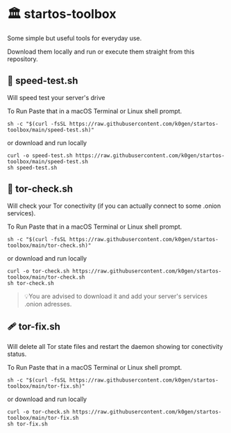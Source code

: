 # 🏛️ startos-toolbox

Some simple but useful tools for everyday use.

Download them locally and run or execute them straight from this repository.

## 🚄 speed-test.sh
Will speed test your server's drive

To Run Paste that in a macOS Terminal or Linux shell prompt. 
```
sh -c "$(curl -fsSL https://raw.githubusercontent.com/k0gen/startos-toolbox/main/speed-test.sh)"
```
or download and run locally
```
curl -o speed-test.sh https://raw.githubusercontent.com/k0gen/startos-toolbox/main/speed-test.sh
sh speed-test.sh
```
## 🧅 tor-check.sh
Will check your Tor conectivity (if you can actually connect to some .onion services).

To Run Paste that in a macOS Terminal or Linux shell prompt. 
```
sh -c "$(curl -fsSL https://raw.githubusercontent.com/k0gen/startos-toolbox/main/tor-check.sh)"
```
or download and run locally
```
curl -o tor-check.sh https://raw.githubusercontent.com/k0gen/startos-toolbox/main/tor-check.sh
sh tor-check.sh
```
> 💡You are advised to download it and add your server's services .onion adresses.

## 🩹 tor-fix.sh
Will delete all Tor state files and restart the daemon showing tor conectivity status.

To Run Paste that in a macOS Terminal or Linux shell prompt. 
```
sh -c "$(curl -fsSL https://raw.githubusercontent.com/k0gen/startos-toolbox/main/tor-fix.sh)"
```
or download and run locally
```
curl -o tor-check.sh https://raw.githubusercontent.com/k0gen/startos-toolbox/main/tor-fix.sh
sh tor-fix.sh
```
